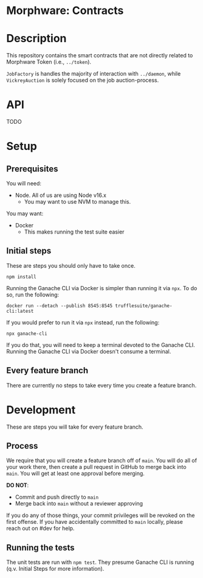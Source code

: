 # Morphware: Contracts

# Description

This repository contains the smart contracts that are not directly related to
Morphware Token (i.e., `../token`).

`JobFactory` is handles the majority of interaction with `../daemon`,
while `VickreyAuction` is solely focused on the job auction-process.

# API

TODO

# Setup

## Prerequisites

You will need:

* Node. All of us are using Node v16.x
  * You may want to use NVM to manage this.

You may want:

* Docker
  * This makes running the test suite easier

## Initial steps

These are steps you should only have to take once.

```
npm install
```

Running the Ganache CLI via Docker is simpler than running it via `npx`. To do
so, run the following:
```
docker run --detach --publish 8545:8545 trufflesuite/ganache-cli:latest
```

If you would prefer to run it via `npx` instead, run the following:
```
npx ganache-cli
```

If you do that, you will need to keep a terminal devoted to the Ganache CLI.
Running the Ganache CLI via Docker doesn't consume a terminal.

## Every feature branch

There are currently no steps to take every time you create a feature branch.

# Development

These are steps you will take for every feature branch.

## Process

We require that you will create a feature branch off of `main`. You will do all
of your work there, then create a pull request in GitHub to merge back into
`main`. You will get at least one approval before merging.

**DO NOT**:
* Commit and push directly to `main`
* Merge back into `main` without a reviewer approving

If you do any of those things, your commit privileges will be revoked on the
first offense. If you have accidentally committed to `main` locally, please
reach out on #dev for help.

## Running the tests

The unit tests are run with `npm test`. They presume Ganache CLI is running
(q.v. Initial Steps for more information).
